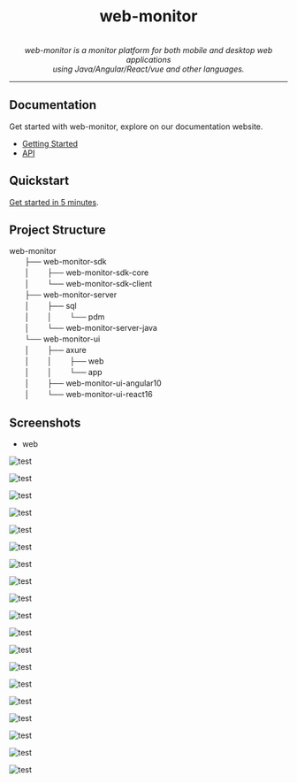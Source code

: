 <h1 align="center">web-monitor</h1>

<p align="center">
  <br>
  <i>web-monitor is a monitor platform for both mobile and desktop web applications
    <br> using Java/Angular/React/vue and other languages.</i>
  <br>
</p>

<hr>

## Documentation

Get started with web-monitor, explore on our documentation website.

- [Getting Started][quickstart]
- [API][api]

## Quickstart

[Get started in 5 minutes][quickstart].

## Project Structure

web-monitor<br>
　　├── web-monitor-sdk<br>
　　│　　 ├── web-monitor-sdk-core<br>
　　│　　 └── web-monitor-sdk-client<br>
　　├── web-monitor-server<br>
　　│　　 ├── sql<br>
　　│　　 │　 　└── pdm<br>
　　│　　 └── web-monitor-server-java<br>
　　└── web-monitor-ui<br>
　　│　　 ├── axure<br>
　　│　　 │　 　├── web<br>
　　│　　 │　 　└── app<br>
　　│　　 ├── web-monitor-ui-angular10<br>
　　│　　 └── web-monitor-ui-react16<br>

## Screenshots

- web

![test](docs/screenshots/web/web-注册页.png)

![test](docs/screenshots/web/web-登录页.png)

![test](docs/screenshots/web/web-实时大盘.png)

![test](docs/screenshots/web/web-项目日志-JS异常.png)

![test](docs/screenshots/web/web-项目日志-HTTP异常.png)

![test](docs/screenshots/web/web-项目日志-静态资源异常.png)

![test](docs/screenshots/web/web-项目日志-自定义异常.png)

![test](docs/screenshots/web/web-系统管理-用户注册审核.png)

![test](docs/screenshots/web/web-系统管理-项目管理1.png)

![test](docs/screenshots/web/web-系统管理-项目管理2.png)

![test](docs/screenshots/web/web-系统管理-项目管理3.png)

![test](docs/screenshots/web/web-系统管理-项目管理4.png)

![test](docs/screenshots/web/web-预警管理-预警配置1.png)

![test](docs/screenshots/web/web-预警管理-预警配置2.png)

![test](docs/screenshots/web/web-预警管理-预警配置3.png)

![test](docs/screenshots/web/web-预警管理-报警记录.png)

![test](docs/screenshots/web/web-预警管理-报警通知记录.png)

![test](docs/screenshots/web/web-高级查询1.png)

![test](docs/screenshots/web/web-高级查询2.png)

[quickstart]: https://
[changelog]: CHANGELOG.md
[documentation]: https://
[api]: https://
